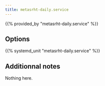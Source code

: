 ```yaml
---
title: metasrht-daily.service
---
```


{{% provided_by "metasrht-daily.service" %}}

## Options

{{% systemd_unit "metasrht-daily.service" %}}

## Additionnal notes

Nothing here.